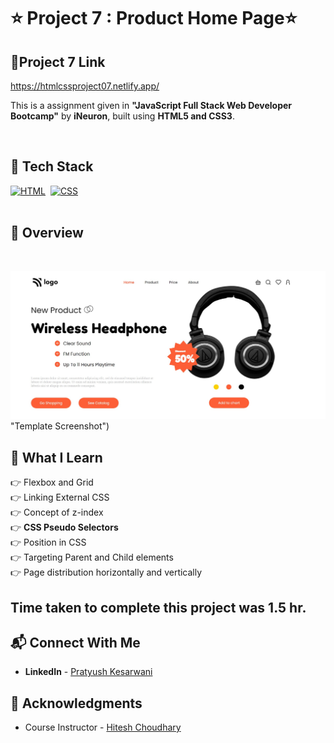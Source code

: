 # ⭐ Project 7 : Product Home Page⭐


## 🔗Project 7 Link
https://htmlcssproject07.netlify.app/

This is a assignment given in **"JavaScript Full Stack Web Developer Bootcamp"** by **iNeuron**, built using **HTML5 and CSS3**.
<br>

<br>

## 📌 Tech Stack

[![HTML](https://img.shields.io/badge/html5%20-%23E34F26.svg?&style=for-the-badge&logo=html5&logoColor=white)](https://github.com/pk170970)&nbsp;
[![CSS](https://img.shields.io/badge/css3%20-%231572B6.svg?&style=for-the-badge&logo=css3&logoColor=white)](https://github.com/pk170970)&nbsp;
<br>
<br>

## 📌 Overview

<br>

![Screenshot](./screenshot.png) "Template Screenshot")




## 📌 What I Learn

👉 Flexbox and Grid  <br>
👉 Linking External CSS  <br>
👉 Concept of z-index  <br>
👉 **CSS Pseudo Selectors**  <br>
👉 Position in CSS <br>
👉 Targeting Parent and Child elements <br>
👉 Page distribution horizontally and vertically  <br>


## Time taken to complete this project was **1.5 hr**.

## 📬 Connect With Me

- **LinkedIn** - [Pratyush Kesarwani](https://www.linkedin.com/in/pratyush-kesarwani-2b6601171/)

## 📌 Acknowledgments

- Course Instructor - [Hitesh Choudhary](https://github.com/hiteshchoudhary)

